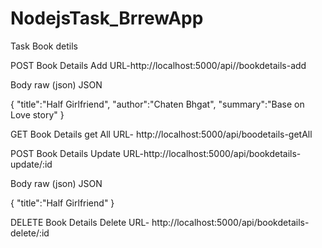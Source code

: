 # NodejsTask_BrrewApp
Task Book detils

POST
Book Details Add
URL-http://localhost:5000/api//bookdetails-add

Body
raw (json)
JSON

{
    "title":"Half Girlfriend",
    "author":"Chaten Bhgat",
    "summary":"Base on Love story"
}


GET
Book Details get All
URL- http://localhost:5000/api/boodetails-getAll


POST
Book Details Update
URL-http://localhost:5000/api/bookdetails-update/:id

Body
raw (json)
JSON

{
    "title":"Half Girlfriend"
}

DELETE
Book Details Delete
URL- http://localhost:5000/api/bookdetails-delete/:id



